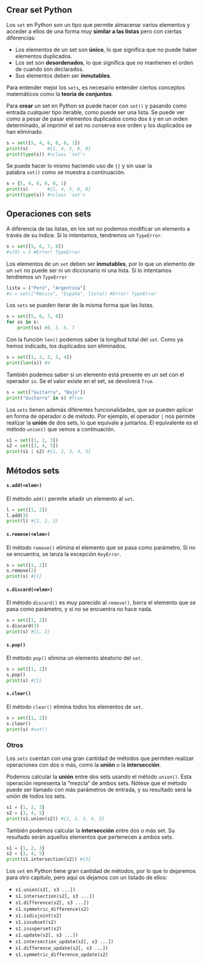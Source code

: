 ## Crear set Python

Los `set` en Python son un tipo que permite almacenar varios elementos y acceder a ellos de una forma muy **similar a las listas** pero con ciertas diferencias:

- Los elementos de un set son **único**, lo que significa que no puede haber elementos duplicados.
- Los set son **desordenados**, lo que significa que no mantienen el orden de cuando son declarados.
- Sus elementos deben ser **inmutables**.

Para entender mejor los `sets`, es necesario entender ciertos conceptos matemáticos como la **teoría de conjuntos**.

Para **crear** un set en Python se puede hacer con `set()` y pasando como entrada cualquier tipo iterable, como puede ser una lista. Se puede ver como a pesar de pasar elementos duplicados como dos `8` y en un orden determinado, al imprimir el set no conserva ese orden y los duplicados se han eliminado.

```python
s = set([5, 4, 6, 8, 8, 1])
print(s)       #{1, 4, 5, 6, 8}
print(type(s)) #<class 'set'>
```

Se puede hacer lo mismo haciendo uso de `{}` y sin usar la palabra `set()` como se muestra a continuación.

```python
s = {5, 4, 6, 8, 8, 1}
print(s)       #{1, 4, 5, 6, 8}
print(type(s)) #<class 'set'>
```

## Operaciones con sets

A diferencia de las listas, en los set no podemos modificar un elemento a través de su índice. Si lo intentamos, tendremos un `TypeError`.

```python
s = set([5, 6, 7, 8])
#s[0] = 3 #Error! TypeError
```

Los elementos de un `set` deben ser **inmutables**, por lo que un elemento de un `set` no puede ser ni un diccionario ni una lista. Si lo intentamos tendremos un `TypeError`

```python
lista = ["Perú", "Argentina"]
#s = set(["México", "España", lista]) #Error! TypeError
```

Los `sets` se pueden iterar de la misma forma que las listas.

```python
s = set([5, 6, 7, 8])
for ss in s:
    print(ss) #8, 5, 6, 7
```

Con la función `len()` podemos saber la longitud total del `set`. Como ya hemos indicado, los duplicados son eliminados.

```python
s = set([1, 2, 2, 3, 4])
print(len(s)) #4
```

También podemos saber si un elemento está presente en un set con el operador `in`. Se el valor existe en el set, se devolverá `True`.

```python
s = set(["Guitarra", "Bajo"])
print("Guitarra" in s) #True
```

Los `sets` tienen además diferentes funcionalidades, que se pueden aplicar en forma de operador o de método. Por ejemplo, el operador `|` nos permite realizar la **unión** de dos sets, lo que equivale a juntarlos. El equivalente es el método `union()` que vemos a continuación.

```python
s1 = set([1, 2, 3])
s2 = set([3, 4, 5])
print(s1 | s2) #{1, 2, 3, 4, 5}
```

## Métodos sets
#### `s.add(<elem>)`

El método `add()` permite añadir un elemento al `set`.

```python
l = set([1, 2])
l.add(3)
print(l) #{1, 2, 3}
```
#### `s.remove(<elem>)`

El método `remove()` elimina el elemento que se pasa como parámetro. Si no se encuentra, se lanza la excepción `KeyError`.

```python
s = set([1, 2])
s.remove(2)
print(s) #{1}
```
#### `s.discard(<elem>)`

El método `discard()` es muy parecido al `remove()`, borra el elemento que se pasa como parámetro, y si no se encuentra no hace nada.

```python
s = set([1, 2])
s.discard(3)
print(s) #{1, 2}
```
#### `s.pop()`

El método `pop()` elimina un elemento aleatorio del `set`.

```python
s = set([1, 2])
s.pop()
print(s) #{2}
```
#### `s.clear()`

El método `clear()` elimina todos los elementos de `set`.

```python
s = set([1, 2])
s.clear()
print(s) #set()
```

### Otros

Los `sets` cuentan con una gran cantidad de métodos que permiten realizar operaciones con dos o más, como la **unión** o la **intersección**.

Podemos calcular la **unión** entre dos sets usando el método `union()`. Esta operación representa la “mezcla” de ambos sets. Nótese que el método puede ser llamado con más parámetros de entrada, y su resultado será la unión de todos los sets.

```python
s1 = {1, 2, 3}
s2 = {3, 4, 5}
print(s1.union(s2)) #{1, 2, 3, 4, 5}
```

También podemos calcular la **intersección** entre dos o más set. Su resultado serán aquellos elementos que pertenecen a ambos sets.

```python
s1 = {1, 2, 3}
s2 = {3, 4, 5}
print(s1.intersection(s2)) #{3}
```

Los `set` en Python tiene gran cantidad de métodos, por lo que lo dejaremos para otro capítulo, pero aquí os dejamos con un listado de ellos:

- `s1.union(s2[, s3 ...])`
- `s1.intersection(s2[, s3 ...])`
- `s1.difference(s2[, s3 ...])`
- `s1.symmetric_difference(s2)`
- `s1.isdisjoint(s2)`
- `s1.issubset(s2)`
- `s1.issuperset(s2)`
- `s1.update(s2[, s3 ...])`
- `s1.intersection_update(s2[, s3 ...])`
- `s1.difference_update(s2[, s3 ...])`
- `s1.symmetric_difference_update(s2)`